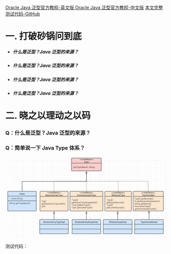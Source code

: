 [Oracle Java 泛型官方教程-英文版
](https://docs.oracle.com/javase/tutorial/java/generics/index.html)
[Oracle Java 泛型官方教程-中文版](https://pingfangx.github.io/java-tutorials/java/generics/index.html)
[本文完整测试代码-GitHub]()

# 一. 打破砂锅问到底

- ##### 什么是泛型？Java 泛型的来源？
- ##### 什么是泛型？Java 泛型的来源？
- ##### 什么是泛型？Java 泛型的来源？
- ##### 什么是泛型？Java 泛型的来源？



# 二. 晓之以理动之以码

### Q：什么是泛型？Java 泛型的来源？
### Q：简单说一下 Java Type 体系？


 <img src="res/java_type_relationship.png"/>



测试代码：

```

```

